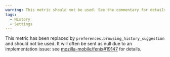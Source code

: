 ```yaml
---
warning: This metric should not be used. See the commentary for details.
tags:
  - History
  - Settings
---
```


This metric has been replaced by `preferences.browsing_history_suggestion` and should not be used.
It will often be sent as null due to an implementation issue: see [mozilla-mobile/fenix#19147](https://github.com/mozilla-mobile/fenix/issues/19147) for details.
